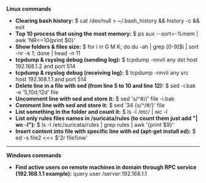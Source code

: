 **Linux commands**
* **Clearing bash history:** $ cat /dev/null > ~/.bash_history && history -c && exit
* **Top 10 process that using the most memory:** $ ps aux --sort=-%mem | awk 'NR<=10{print $0}'
* **Show folders & files size:** $ for i in G M K; do du -ah | grep [0-9]$i | sort -nr -k 1; done | head -n 11
* **tcpdump & rsyslog debug (sending log):** $ tcpdump -nnvli any dst host 192.168.1.2 and port 514
* **tcpdump & rsyslog debug (receiving log):** $ tcpdump -nnvli any src host 192.168.1.1 and port 514
* **Delete line in a file with sed (from line 5 to 10 and line 12):** $ sed -i.bak -e '5,10d;12d' file
* **Uncomment line with sed and store it:** $ sed 's/^#//' file -i.bak
* **Comment line with sed and store it:** $ sed '34 {s/^/#/}' file
* **List something in the folder and count it:** $ ls -l /etc/ | wc -l
* **List only rules files names in /suricata/rules (to count them just add "| wc -l"):** $ ls -l /etc/suricata/rules | grep rules | awk '{print $9}'
* **Insert content into file with specific line with ed (apt-get install ed):** $ ed -s file2 <<< $'2r file1\nw'


- - - - -

**Windows commands**
* **Find active users on remote machines in domain through RPC service (192.168.1.1 example):** query user /server:192.168.1.1
